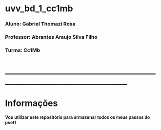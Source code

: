 # uvv_bd_1_cc1mb

### Aluno: Gabriel Thomazi Rosa

### Professor: Abrantes Araujo Silva Filho

### Turma: Cc1Mb

# ___________________________________________________________________

# Informações

#### Vou utilizar este repositório para armazenar todos os meus passos do pset1

